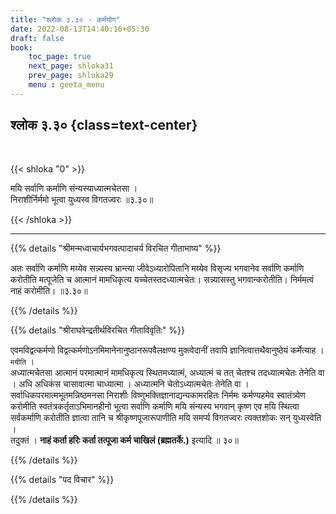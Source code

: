 ```yaml
---
title: "श्लोक ३.३० - कर्मयोग"
date: 2022-08-13T14:40:16+05:30
draft: false
book:
    toc_page: true
    next_page: shloka31
    prev_page: shloka29
    menu : geeta_menu
---
```




## श्लोक ३.३० {class=text-center}

<br/>

{{< shloka  "0"  >}}

मयि सर्वाणि कर्माणि संन्यस्याध्यात्मचेतसा ।  
निराशीर्निर्ममो भूत्वा युध्यस्व विगतज्वरः ॥३.३०॥ 

{{< /shloka >}}

---


{{% details "श्रीमन्मध्वाचार्यभगवत्पादाचर्य विरचित  गीताभाष्य" %}}

अतः सर्वाणि कर्माणि मय्येव सन्न्यस्य भ्रान्त्या जीवेऽध्यारोपितानि मय्येव विसृज्य भगवानेव सर्वाणि कर्माणि करोतीति मत्पूजेति च आत्मानं मामधिकृत्य यच्चेतस्तदध्यात्मचेतः। सन्न्यासस्तु भगवान्करोतीति। निर्ममत्वं नाहं करोमीति।  ॥३.३०॥ 

{{% /details %}}



{{% details "श्रीराघवेन्द्रतीर्थविरचित गीताविवृतिः" %}}

एवमविद्वत्कर्मणो विद्वत्कर्मणोऽनमिमानेनानुष्ठानरूपवैलक्षण्य 
मुक्त्वेदानीं तवापि ज्ञानित्वात्तथैवानुष्ठेयं कर्मेत्याह । `मयीति` ।   
अध्यात्मचेतसा आत्मानं परमात्मानं मामधिकृत्य स्थितमध्यात्मं, अध्यात्मं 
च तत्‌ चेतश्च तदध्यात्मचेतः तेनेति वा । 
अधि अधिकंस चासावात्मा चाध्यात्मा । अध्यात्मनि चेतोऽध्यात्मचेतः
तेनेति वा । सर्वाधिकपरमात्मभूतमन्निष्ठमनसा निराशीः 
विष्णुभक्तिज्ञानाद्यन्यकामरहितः निर्ममः कर्मण्यहमेव स्वातंत्र्येण 
करोमीति  स्वतंत्रकर्तृताऽभिमानहीनो भूत्वा सर्वाणि कर्माणि मयि 
संन्यस्य भगवान्‌ कृष्ण एव मयि स्थित्वा सर्वकर्माणि करोतीति 
ज्ञात्वा तानि च श्रीकृष्णपूजारूपाणीति मयि समर्प्य विगतज्वरः 
त्यक्तशोकः सन्‌ युध्यस्वेति ।   
तदुक्तं । **नाहं कर्ता हरिः कर्ता तत्पूजा कर्म चाखिलं (ब्रह्मतर्के.)** इत्यादि ॥ ३०॥

{{% /details %}}



{{% details "पद विचार" %}}


{{% /details %}}
